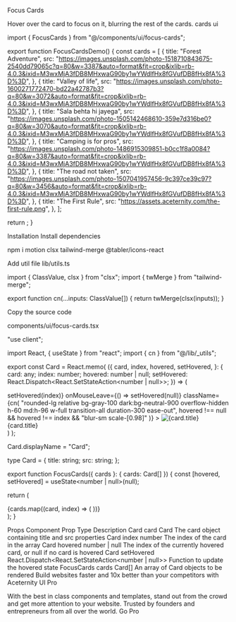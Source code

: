 Focus Cards

Hover over the card to focus on it, blurring the rest of the cards.
cards
ui

import { FocusCards } from "@/components/ui/focus-cards";

export function FocusCardsDemo() {
const cards = [
{
title: "Forest Adventure",
src: "https://images.unsplash.com/photo-1518710843675-2540dd79065c?q=80&w=3387&auto=format&fit=crop&ixlib=rb-4.0.3&ixid=M3wxMjA3fDB8MHxwaG90by1wYWdlfHx8fGVufDB8fHx8fA%3D%3D",
},
{
title: "Valley of life",
src: "https://images.unsplash.com/photo-1600271772470-bd22a42787b3?q=80&w=3072&auto=format&fit=crop&ixlib=rb-4.0.3&ixid=M3wxMjA3fDB8MHxwaG90by1wYWdlfHx8fGVufDB8fHx8fA%3D%3D",
},
{
title: "Sala behta hi jayega",
src: "https://images.unsplash.com/photo-1505142468610-359e7d316be0?q=80&w=3070&auto=format&fit=crop&ixlib=rb-4.0.3&ixid=M3wxMjA3fDB8MHxwaG90by1wYWdlfHx8fGVufDB8fHx8fA%3D%3D",
},
{
title: "Camping is for pros",
src: "https://images.unsplash.com/photo-1486915309851-b0cc1f8a0084?q=80&w=3387&auto=format&fit=crop&ixlib=rb-4.0.3&ixid=M3wxMjA3fDB8MHxwaG90by1wYWdlfHx8fGVufDB8fHx8fA%3D%3D",
},
{
title: "The road not taken",
src: "https://images.unsplash.com/photo-1507041957456-9c397ce39c97?q=80&w=3456&auto=format&fit=crop&ixlib=rb-4.0.3&ixid=M3wxMjA3fDB8MHxwaG90by1wYWdlfHx8fGVufDB8fHx8fA%3D%3D",
},
{
title: "The First Rule",
src: "https://assets.aceternity.com/the-first-rule.png",
},
];

return <FocusCards cards={cards} />;
}

Installation
Install dependencies

npm i motion clsx tailwind-merge @tabler/icons-react

Add util file
lib/utils.ts

import { ClassValue, clsx } from "clsx";
import { twMerge } from "tailwind-merge";

export function cn(...inputs: ClassValue[]) {
return twMerge(clsx(inputs));
}

Copy the source code

components/ui/focus-cards.tsx

"use client";

import React, { useState } from "react";
import { cn } from "@/lib/\_utils";

export const Card = React.memo(
({
card,
index,
hovered,
setHovered,
}: {
card: any;
index: number;
hovered: number | null;
setHovered: React.Dispatch<React.SetStateAction<number | null>>;
}) => (
<div
onMouseEnter={() => setHovered(index)}
onMouseLeave={() => setHovered(null)}
className={cn(
"rounded-lg relative bg-gray-100 dark:bg-neutral-900 overflow-hidden h-60 md:h-96 w-full transition-all duration-300 ease-out",
hovered !== null && hovered !== index && "blur-sm scale-[0.98]"
)} >
<img
        src={card.src}
        alt={card.title}
        className="object-cover absolute inset-0"
      />
<div
className={cn(
"absolute inset-0 bg-black/50 flex items-end py-8 px-4 transition-opacity duration-300",
hovered === index ? "opacity-100" : "opacity-0"
)} >
<div className="text-xl md:text-2xl font-medium bg-clip-text text-transparent bg-gradient-to-b from-neutral-50 to-neutral-200">
{card.title}
</div>
</div>
</div>
)
);

Card.displayName = "Card";

type Card = {
title: string;
src: string;
};

export function FocusCards({ cards }: { cards: Card[] }) {
const [hovered, setHovered] = useState<number | null>(null);

return (
<div className="grid grid-cols-1 md:grid-cols-3 gap-10 max-w-5xl mx-auto md:px-8 w-full">
{cards.map((card, index) => (
<Card
          key={card.title}
          card={card}
          index={index}
          hovered={hovered}
          setHovered={setHovered}
        />
))}
</div>
);
}

Props
Component Prop Type Description
Card card Card The card object containing title and src properties
Card index number The index of the card in the array
Card hovered number | null The index of the currently hovered card, or null if no card is hovered
Card setHovered React.Dispatch<React.SetStateAction<number | null>> Function to update the hovered state
FocusCards cards Card[] An array of Card objects to be rendered
Build websites faster and 10x better than your competitors with Aceternity UI Pro

With the best in class components and templates, stand out from the crowd and get more attention to your website. Trusted by founders and entrepreneurs from all over the world.
Go Pro
